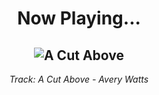 <div align="center"> 
<h1>Now Playing...</h1>

![A Cut Above](https://i.scdn.co/image/ab67616d00001e0220541aed3004f46535ac64a8)
--
_<p>Track: A Cut Above - Avery Watts </p>_
</div>
